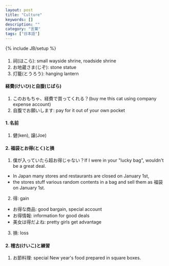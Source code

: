 ```yaml
---
layout: post
title: "Culture"
keywords: []
description: ""
category: "言葉"
tags: ["日本語"]
---
```

{% include JB/setup %}

#### 
1. 祠(ほこら): small wayside shrine, roadside shrine
2. お地蔵さま(じぞ): stone statue 
3. 灯籠(とうろう): hanging lantern


#### 経費(けいひ)と自腹(じばら)
1. このおもちゃ、経費で買ってくれる？(buy me this cat using company expense account)
2. 自腹でお願いします: pay for it out of your own pocket


#### 1. 名前
1. 健(ken), 譲(Joe) 

#### 2. 福袋とお得(とく)と損
1. 僕が入っていたら超お得じゃない？If I were in your "lucky bag", wouldn't be a great deal.
- In Japan many stores and restaurants are closed on January 1st, 
- the stores stuff various random contents in a bag and sell them as 福袋 on January 1st.

2. 得: gain
- お得な商品: good bargain, special account
- お得情報: information for good deals
- 美女は得だよね: pretty girls get advantage
3. 損: loss


#### 2. 稽古(けいこ)と練習
1. お節料理: special New year's food prepared in square boxes.

